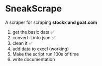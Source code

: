 # SneakScrape
A scraper for scraping **stockx and goat.com**
1) get the basic data ✅
2) convert it into json ✅
3) clean it ✅
4) add data to excel (working) 
5) Make the script run 100s of time
6) write documentation
